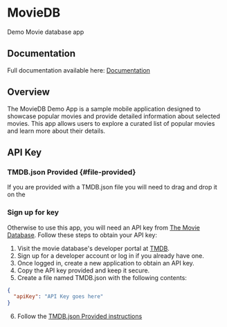 # MovieDB
Demo Movie database app

## Documentation

Full documentation available here: [Documentation](/docs)

## Overview

The MovieDB Demo App is a sample mobile application designed to showcase popular movies and provide detailed information about selected movies. This app allows users to explore a curated list of popular movies and learn more about their details.

## API Key

### TMDB.json Provided {#file-provided}

If you are provided with a TMDB.json file you will need to drag and drop it on the 

### Sign up for key

Otherwise to use this app, you will need an API key from [The Movie Database](https://www.themoviedb.org/). Follow these steps to obtain your API key:

1. Visit the movie database's developer portal at [TMDB](https://developer.themoviedb.org/docs).
2. Sign up for a developer account or log in if you already have one.
3. Once logged in, create a new application to obtain an API key.
4. Copy the API key provided and keep it secure.
5. Create a file named TMDB.json with the following contents: 
```json
{
  "apiKey": "API Key goes here"
}
```
6. Follow the [TMDB.json Provided instructions](#file-provided)
